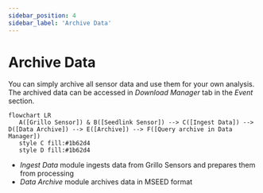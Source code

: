 ```yaml
---
sidebar_position: 4
sidebar_label: 'Archive Data'
---
```


# Archive Data
You can simply archive all sensor data and use them for your own analysis. The archived data can be accessed in <em>Download Manager</em> tab in the <em>Event</em> section.

```mermaid
flowchart LR
   A([Grillo Sensor]) & B([Seedlink Sensor]) --> C([Ingest Data]) --> D([Data Archive]) --> E([Archive]) --> F([Query archive in Data Manager])
   style C fill:#1b62d4
   style D fill:#1b62d4
```

- <em>Ingest Data</em> module ingests data from Grillo Sensors and prepares them from processing
- <em>Data Archive</em> module archives data in MSEED format